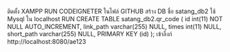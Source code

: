 ติดตั้ง XAMPP
RUN CODEIGNETER ในไฟล์ GITHUB
สร้าง DB ชื่อ satang_db2 ใช้ Mysql ใน localhost
RUN CREATE TABLE satang_db2.qr_code ( id int(11) NOT NULL AUTO_INCREMENT, link_path varchar(255) NULL, times int(11) NULL, short_path varchar(255) NULL, PRIMARY KEY (id) );
เข้าลิ้งก์ http://localhost:8080/ae123
